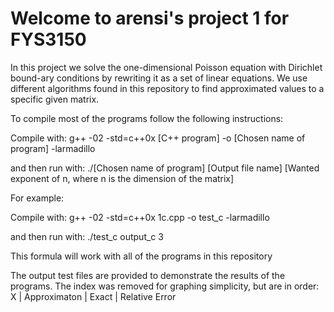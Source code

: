 # Welcome to arensi's project 1 for FYS3150 


In this project we solve the one-dimensional Poisson equation with Dirichlet bound-ary conditions by rewriting it as a set of linear equations. We use different algorithms found in this repository to find approximated values to a specific given matrix.

To compile most of the programs follow the following instructions:

Compile with:   g++ -02 -std=c++0x [C++ program] -o [Chosen name of program] -larmadillo

and then run with: 		./[Chosen name of program] [Output file name] [Wanted exponent of n, where n is the dimension of the matrix]

For example: 

Compile with:  g++ -02 -std=c++0x 1c.cpp -o test_c -larmadillo

and then run with: 		./test_c output_c 3


This formula will work with all of the programs in this repository

The output test files are provided to demonstrate the results of the programs. 
The index was removed for graphing simplicity, but are in order: X |  Approximaton |  Exact |  Relative Error
